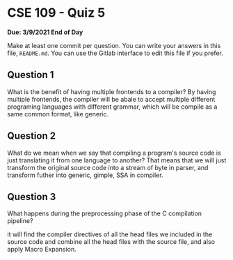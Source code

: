 # CSE 109 - Quiz 5

**Due: 3/9/2021 End of Day**

Make at least one commit per question. You can write your answers in this file, `README.md`. You can use the Gitlab interface to edit this file if you prefer.

## Question 1

What is the benefit of having multiple frontends to a compiler?
By having multiple frontends, the compiler will be abale to accept multiple different programing languages with different grammar, which will be compile as a same common format, like generic.
## Question 2

What do we mean when we say that compiling a program's source code is just translating it from one language to another?
That means that we will just transform the original source code into a stream of byte in parser, and transform futher into generic, gimple, SSA in compiler.

## Question 3

What happens during the preprocessing phase of the C compilation pipeline?

it will find the compiler directives of all the head files we included in the source code and combine all the head files with the source file, and also apply Macro Expansion.
